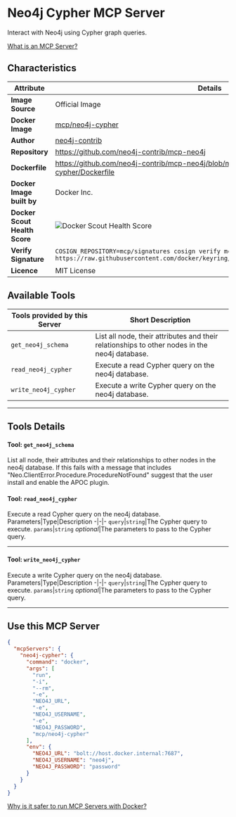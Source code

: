 # Neo4j Cypher MCP Server

Interact with Neo4j using Cypher graph queries.

[What is an MCP Server?](https://www.anthropic.com/news/model-context-protocol)

## Characteristics
Attribute|Details|
|-|-|
**Image Source**|Official Image
**Docker Image**|[mcp/neo4j-cypher](https://hub.docker.com/repository/docker/mcp/neo4j-cypher)
**Author**|[neo4j-contrib](https://github.com/neo4j-contrib)
**Repository**|https://github.com/neo4j-contrib/mcp-neo4j
**Dockerfile**|https://github.com/neo4j-contrib/mcp-neo4j/blob/main/servers/mcp-neo4j-cypher/Dockerfile
**Docker Image built by**|Docker Inc.
**Docker Scout Health Score**| ![Docker Scout Health Score](https://api.scout.docker.com/v1/policy/insights/org-image-score/badge/mcp/neo4j-cypher)
**Verify Signature**|`COSIGN_REPOSITORY=mcp/signatures cosign verify mcp/neo4j-cypher --key https://raw.githubusercontent.com/docker/keyring/refs/heads/main/public/mcp/latest.pub`
**Licence**|MIT License

## Available Tools
Tools provided by this Server|Short Description
-|-
`get_neo4j_schema`|List all node, their attributes and their relationships to other nodes in the neo4j database.|
`read_neo4j_cypher`|Execute a read Cypher query on the neo4j database.|
`write_neo4j_cypher`|Execute a write Cypher query on the neo4j database.|

---
## Tools Details

#### Tool: **`get_neo4j_schema`**
List all node, their attributes and their relationships to other nodes in the neo4j database.
        If this fails with a message that includes "Neo.ClientError.Procedure.ProcedureNotFound"
        suggest that the user install and enable the APOC plugin.
#### Tool: **`read_neo4j_cypher`**
Execute a read Cypher query on the neo4j database.
Parameters|Type|Description
-|-|-
`query`|`string`|The Cypher query to execute.
`params`|`string` *optional*|The parameters to pass to the Cypher query.

---
#### Tool: **`write_neo4j_cypher`**
Execute a write Cypher query on the neo4j database.
Parameters|Type|Description
-|-|-
`query`|`string`|The Cypher query to execute.
`params`|`string` *optional*|The parameters to pass to the Cypher query.

---
## Use this MCP Server

```json
{
  "mcpServers": {
    "neo4j-cypher": {
      "command": "docker",
      "args": [
        "run",
        "-i",
        "--rm",
        "-e",
        "NEO4J_URL",
        "-e",
        "NEO4J_USERNAME",
        "-e",
        "NEO4J_PASSWORD",
        "mcp/neo4j-cypher"
      ],
      "env": {
        "NEO4J_URL": "bolt://host.docker.internal:7687",
        "NEO4J_USERNAME": "neo4j",
        "NEO4J_PASSWORD": "password"
      }
    }
  }
}
```

[Why is it safer to run MCP Servers with Docker?](https://www.docker.com/blog/the-model-context-protocol-simplifying-building-ai-apps-with-anthropic-claude-desktop-and-docker/)
